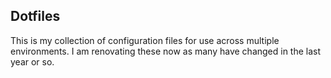 Dotfiles
--------

This is my collection of configuration files for use across multiple
environments. I am renovating these now as many have changed in the last
year or so.

